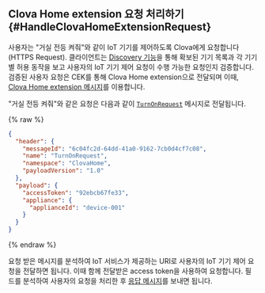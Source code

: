 ## Clova Home extension 요청 처리하기 {#HandleClovaHomeExtensionRequest}

사용자는 "거실 전등 켜줘"와 같이 IoT 기기를 제어하도록 Clova에게 요청합니다(HTTPS Request). 클라이언트는 [Discovery 기능](#ProvideDeviceDiscovery)을 통해 확보된 기기 목록과 각 기기별 허용 동작을 보고 사용자의 IoT 기기 제어 요청이 수행 가능한 요청인지 검증합니다. 검증된 사용자 요청은 CEK를 통해 Clova Home extension으로 전달되며 이때, [Clova Home extension 메시지](/CEK/References/CEK_API.md#ClovaHomeExtMessage)를 이용합니다.

"거실 전등 켜줘"와 같은 요청은 다음과 같이 [`TurnOnRequest`](/CEK/References/ClovaHomeInterface/Control_Interfaces.md#TurnOnRequest) 메시지로 전달됩니다.

{% raw %}
```json
{
  "header": {
    "messageId": "6c04fc2d-64dd-41a0-9162-7cb0d4cf7c08",
    "name": "TurnOnRequest",
    "namespace": "ClovaHome",
    "payloadVersion": "1.0"
  },
  "payload": {
    "accessToken": "92ebcb67fe33",
    "appliance": {
      "applianceId": "device-001"
    }
  }
}
```
{% endraw %}

요청 받은 메시지를 분석하여 IoT 서비스가 제공하는 URI로 사용자의 IoT 기기 제어 요청을 전달하면 됩니다. 이때 함께 전달받은 access token을 사용하여 요청합니다. 필드를 분석하여 사용자의 요청을 처리한 후 [응답 메시지](#ReturnClovaHomeExtensionResponse)를 보내면 됩니다.
